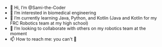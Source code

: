 - 👋 Hi, I’m @Sami-the-Coder
- 👀 I’m interested in biomedical engineering
- 🌱 I’m currently learning Java, Python, and Kotlin (Java and Kotlin for my FRC Robotics team at my high school)
- 💞️ I’m looking to collaborate with others on my robotics team at the moment
- 📫 How to reach me: you can't 🫡

<!---
Sami-the-Coder/Sami-the-Coder is a ✨ special ✨ repository because its `README.md` (this file) appears on your GitHub profile.
You can click the Preview link to take a look at your changes.
--->

